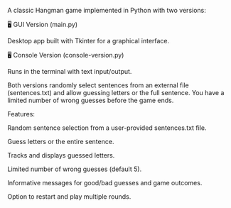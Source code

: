 A classic Hangman game implemented in Python with two versions:


🖥️ GUI Version (main.py) 

Desktop app built with Tkinter for a graphical interface.


🖥️ Console Version (console-version.py)

Runs in the terminal with text input/output.



Both versions randomly select sentences from an external file (sentences.txt) and allow guessing letters or the full sentence. You have a limited number of wrong guesses before the game ends.


Features:

Random sentence selection from a user-provided sentences.txt file.

Guess letters or the entire sentence.

Tracks and displays guessed letters.

Limited number of wrong guesses (default 5).

Informative messages for good/bad guesses and game outcomes.

Option to restart and play multiple rounds.
